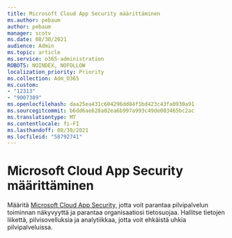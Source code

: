 ```yaml
---
title: Microsoft Cloud App Security määrittäminen
ms.author: pebaum
author: pebaum
manager: scotv
ms.date: 08/30/2021
audience: Admin
ms.topic: article
ms.service: o365-administration
ROBOTS: NOINDEX, NOFOLLOW
localization_priority: Priority
ms.collection: Adm_O365
ms.custom:
- "12313"
- "9007389"
ms.openlocfilehash: daa25ea431c604296dd84f1bd423c43fa0930a91
ms.sourcegitcommit: b6dd6ae628a02ea6b997a993c49de083465bc2ac
ms.translationtype: MT
ms.contentlocale: fi-FI
ms.lasthandoff: 08/30/2021
ms.locfileid: "58792741"
---
```

# <a name="microsoft-cloud-app-security-setup"></a>Microsoft Cloud App Security määrittäminen

Määritä [Microsoft Cloud App Security,](https://aka.ms/cloudappsecuritysetup) jotta voit parantaa pilvipalvelun toiminnan näkyvyyttä ja parantaa organisaatiosi tietosuojaa. Hallitse tietojen liikettä, pilvisovelluksia ja analytiikkaa, jotta voit ehkäistä uhkia pilvipalveluissa.

